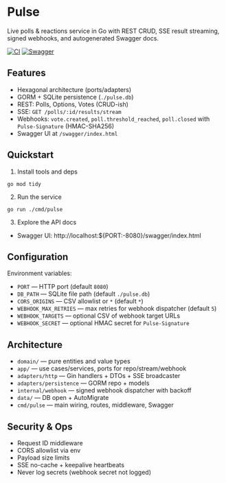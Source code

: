 # Pulse

Live polls & reactions service in Go with REST CRUD, SSE result streaming, signed webhooks, and autogenerated Swagger docs.

[![CI](https://github.com/robjsliwa/pulse/actions/workflows/ci.yml/badge.svg?branch=main)](https://github.com/robjsliwa/pulse/actions/workflows/ci.yml)
[![Swagger](https://img.shields.io/badge/swagger-openapi-blue?logo=swagger)](docs/swagger.yaml)

## Features
- Hexagonal architecture (ports/adapters)
- GORM + SQLite persistence (`./pulse.db`)
- REST: Polls, Options, Votes (CRUD-ish)
- SSE: `GET /polls/:id/results/stream`
- Webhooks: `vote.created`, `poll.threshold_reached`, `poll.closed` with `Pulse-Signature` (HMAC-SHA256)
- Swagger UI at `/swagger/index.html`

## Quickstart

1) Install tools and deps

```
go mod tidy
```

2) Run the service

```
go run ./cmd/pulse
```

3) Explore the API docs

- Swagger UI: http://localhost:${PORT:-8080}/swagger/index.html

## Configuration

Environment variables:

- `PORT` — HTTP port (default `8080`)
- `DB_PATH` — SQLite file path (default `./pulse.db`)
- `CORS_ORIGINS` — CSV allowlist or `*` (default `*`)
- `WEBHOOK_MAX_RETRIES` — max retries for webhook dispatcher (default `5`)
- `WEBHOOK_TARGETS` — optional CSV of webhook target URLs
- `WEBHOOK_SECRET` — optional HMAC secret for `Pulse-Signature`

## Architecture

- `domain/` — pure entities and value types
- `app/` — use cases/services, ports for repo/stream/webhook
- `adapters/http` — Gin handlers + DTOs + SSE broadcaster
- `adapters/persistence` — GORM repo + models
- `internal/webhook` — signed webhook dispatcher with backoff
- `data/` — DB open + AutoMigrate
- `cmd/pulse` — main wiring, routes, middleware, Swagger

## Security & Ops

- Request ID middleware
- CORS allowlist via env
- Payload size limits
- SSE no-cache + keepalive heartbeats
- Never log secrets (webhook secret not logged)

